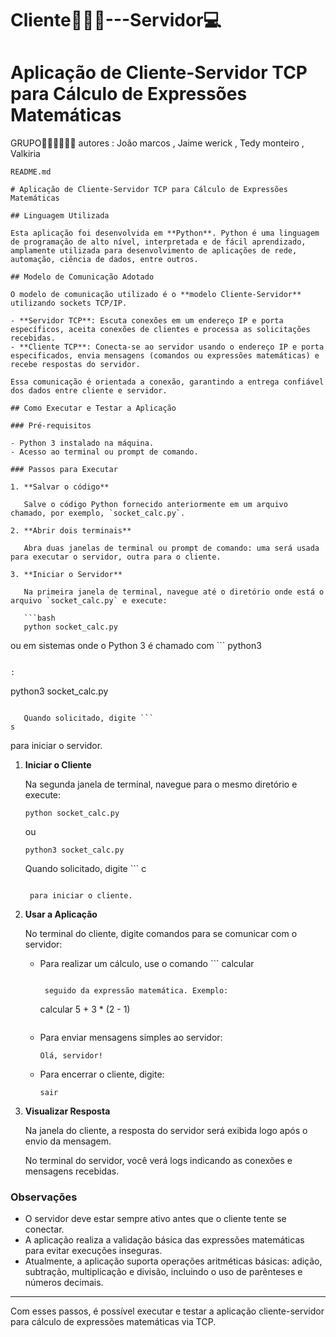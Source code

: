 # Cliente👱🏻‍♂️---Servidor💻
# Aplicação de Cliente-Servidor TCP para Cálculo de Expressões Matemáticas

GRUPO👨🏻‍💻👩🏻‍💻 autores : João marcos , Jaime werick , Tedy monteiro , Valkiria
```
README.md
```

```
# Aplicação de Cliente-Servidor TCP para Cálculo de Expressões Matemáticas

## Linguagem Utilizada

Esta aplicação foi desenvolvida em **Python**. Python é uma linguagem de programação de alto nível, interpretada e de fácil aprendizado, amplamente utilizada para desenvolvimento de aplicações de rede, automação, ciência de dados, entre outros.

## Modelo de Comunicação Adotado

O modelo de comunicação utilizado é o **modelo Cliente-Servidor** utilizando sockets TCP/IP.

- **Servidor TCP**: Escuta conexões em um endereço IP e porta específicos, aceita conexões de clientes e processa as solicitações recebidas.
- **Cliente TCP**: Conecta-se ao servidor usando o endereço IP e porta especificados, envia mensagens (comandos ou expressões matemáticas) e recebe respostas do servidor.

Essa comunicação é orientada a conexão, garantindo a entrega confiável dos dados entre cliente e servidor.

## Como Executar e Testar a Aplicação

### Pré-requisitos

- Python 3 instalado na máquina.
- Acesso ao terminal ou prompt de comando.

### Passos para Executar

1. **Salvar o código**

   Salve o código Python fornecido anteriormente em um arquivo chamado, por exemplo, `socket_calc.py`.

2. **Abrir dois terminais**

   Abra duas janelas de terminal ou prompt de comando: uma será usada para executar o servidor, outra para o cliente.

3. **Iniciar o Servidor**

   Na primeira janela de terminal, navegue até o diretório onde está o arquivo `socket_calc.py` e execute:

   ```bash
   python socket_calc.py
```

   ou em sistemas onde o Python 3 é chamado com ```
python3
```

:

```
python3 socket_calc.py
```

   Quando solicitado, digite ```
s
```

 para iniciar o servidor.

1. **Iniciar o Cliente**

   Na segunda janela de terminal, navegue para o mesmo diretório e execute:

   ```
   python socket_calc.py
   
   ```

   ou

   ```
   python3 socket_calc.py
   
   ```

   Quando solicitado, digite ```
   c
   ```

    para iniciar o cliente.
2. **Usar a Aplicação**

   No terminal do cliente, digite comandos para se comunicar com o servidor:
   - Para realizar um cálculo, use o comando ```
     calcular
     ```

      seguido da expressão matemática. Exemplo:

     ```
     calcular 5 + 3 * (2 - 1)
     
     ```
   - Para enviar mensagens simples ao servidor:

     ```
     Olá, servidor!
     
     ```
   - Para encerrar o cliente, digite:

     ```
     sair
     
     ```
3. **Visualizar Resposta**

   Na janela do cliente, a resposta do servidor será exibida logo após o envio da mensagem.

   No terminal do servidor, você verá logs indicando as conexões e mensagens recebidas.

### Observações

- O servidor deve estar sempre ativo antes que o cliente tente se conectar.
- A aplicação realiza a validação básica das expressões matemáticas para evitar execuções inseguras.
- Atualmente, a aplicação suporta operações aritméticas básicas: adição, subtração, multiplicação e divisão, incluindo o uso de parênteses e números decimais.

---

Com esses passos, é possível executar e testar a aplicação cliente-servidor para cálculo de expressões matemáticas via TCP.

```
```
